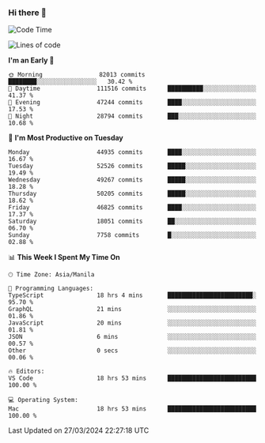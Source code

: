 ### Hi there 👋

<!--START_SECTION:waka-->
![Code Time](http://img.shields.io/badge/Code%20Time-4%2C993%20hrs%2057%20mins-blue)

![Lines of code](https://img.shields.io/badge/From%20Hello%20World%20I%27ve%20Written-118.8%20million%20lines%20of%20code-blue)

**I'm an Early 🐤** 

```text
🌞 Morning                82013 commits       ████████░░░░░░░░░░░░░░░░░   30.42 % 
🌆 Daytime                111516 commits      ██████████░░░░░░░░░░░░░░░   41.37 % 
🌃 Evening                47244 commits       ████░░░░░░░░░░░░░░░░░░░░░   17.53 % 
🌙 Night                  28794 commits       ███░░░░░░░░░░░░░░░░░░░░░░   10.68 % 
```
📅 **I'm Most Productive on Tuesday** 

```text
Monday                   44935 commits       ████░░░░░░░░░░░░░░░░░░░░░   16.67 % 
Tuesday                  52526 commits       █████░░░░░░░░░░░░░░░░░░░░   19.49 % 
Wednesday                49267 commits       █████░░░░░░░░░░░░░░░░░░░░   18.28 % 
Thursday                 50205 commits       █████░░░░░░░░░░░░░░░░░░░░   18.62 % 
Friday                   46825 commits       ████░░░░░░░░░░░░░░░░░░░░░   17.37 % 
Saturday                 18051 commits       ██░░░░░░░░░░░░░░░░░░░░░░░   06.70 % 
Sunday                   7758 commits        █░░░░░░░░░░░░░░░░░░░░░░░░   02.88 % 
```


📊 **This Week I Spent My Time On** 

```text
🕑︎ Time Zone: Asia/Manila

💬 Programming Languages: 
TypeScript               18 hrs 4 mins       ████████████████████████░   95.70 % 
GraphQL                  21 mins             ░░░░░░░░░░░░░░░░░░░░░░░░░   01.86 % 
JavaScript               20 mins             ░░░░░░░░░░░░░░░░░░░░░░░░░   01.81 % 
JSON                     6 mins              ░░░░░░░░░░░░░░░░░░░░░░░░░   00.57 % 
Other                    0 secs              ░░░░░░░░░░░░░░░░░░░░░░░░░   00.06 % 

🔥 Editors: 
VS Code                  18 hrs 53 mins      █████████████████████████   100.00 % 

💻 Operating System: 
Mac                      18 hrs 53 mins      █████████████████████████   100.00 % 
```


 Last Updated on 27/03/2024 22:27:18 UTC
<!--END_SECTION:waka-->


<!--
**rad182/rad182** is a ✨ _special_ ✨ repository because its `README.md` (this file) appears on your GitHub profile.

Here are some ideas to get you started:

- 🔭 I’m currently working on ...
- 🌱 I’m currently learning ...
- 👯 I’m looking to collaborate on ...
- 🤔 I’m looking for help with ...
- 💬 Ask me about ...
- 📫 How to reach me: ...
- 😄 Pronouns: ...
- ⚡ Fun fact: ...
-->
